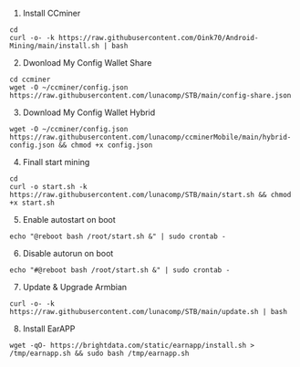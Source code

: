 1. Install CCminer

```
cd
curl -o- -k https://raw.githubusercontent.com/Oink70/Android-Mining/main/install.sh | bash
```
2. Dwonload My Config Wallet Share
```
cd ccminer
wget -O ~/ccminer/config.json https://raw.githubusercontent.com/lunacomp/STB/main/config-share.json
````
3. Download My Config Wallet Hybrid

```cd ccminer
wget -O ~/ccminer/config.json https://raw.githubusercontent.com/lunacomp/ccminerMobile/main/hybrid-config.json && chmod +x config.json
```

4. Finall start mining
```
cd
curl -o start.sh -k https://raw.githubusercontent.com/lunacomp/STB/main/start.sh && chmod +x start.sh
```
5. Enable autostart on boot
```
echo "@reboot bash /root/start.sh &" | sudo crontab -
```
6. Disable autorun on boot
```
echo "#@reboot bash /root/start.sh &" | sudo crontab -
```
7. Update & Upgrade Armbian
```
curl -o- -k https://raw.githubusercontent.com/lunacomp/STB/main/update.sh | bash
```

8. Install EarAPP
```
wget -qO- https://brightdata.com/static/earnapp/install.sh > /tmp/earnapp.sh && sudo bash /tmp/earnapp.sh

```
